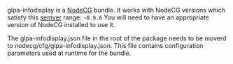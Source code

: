glpa-infodisplay is a [NodeCG](http://github.com/nodecg/nodecg) bundle. 
It works with NodeCG versions which satisfy this [semver](https://docs.npmjs.com/getting-started/semantic-versioning) range: `~0.9.6`
You will need to have an appropriate version of NodeCG installed to use it.

The glpa-infodisplay.json file in the root of the package needs to be moverd to nodecg/cfg/glpa-infodisplay.json.  This file contains configuration parameters used at runtime for the bundle.
